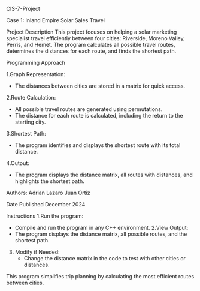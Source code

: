 CIS-7-Project

Case 1: Inland Empire Solar Sales Travel

Project Description
This project focuses on helping a solar marketing specialist travel efficiently between four cities: Riverside, Moreno Valley, Perris, and Hemet. The program calculates all possible travel routes, determines the distances for each route, and finds the shortest path.

Programming Approach


1.Graph Representation:
   - The distances between cities are stored in a matrix for quick access.

2.Route Calculation:
   - All possible travel routes are generated using permutations.
   - The distance for each route is calculated, including the return to the starting city.

3.Shortest Path:
   - The program identifies and displays the shortest route with its total distance.

4.Output:
   - The program displays the distance matrix, all routes with distances, and highlights the shortest path.

Authors:
Adrian Lazaro
Juan Ortiz

Date Published
December 2024

Instructions
1.Run the program:
   - Compile and run the program in any C++ environment.
2.View Output:
   - The program displays the distance matrix, all possible routes, and the shortest path.
3. Modify if Needed:
   - Change the distance matrix in the code to test with other cities or distances.

This program simplifies trip planning by calculating the most efficient routes between cities.

